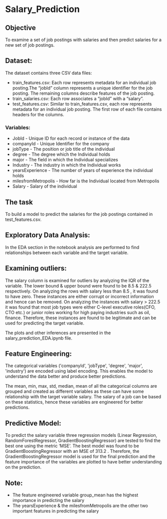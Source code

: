 # Salary_Prediction
## Objective
To examine a set of job postings with salaries and then predict salaries for a new set of job postings.

## Dataset:

The dataset contains three CSV data files:
- train_features.csv: Each row represents metadata for an individual job posting.The “jobId” column represents a unique identifier for the job posting. The remaining columns describe features of the job posting.
-	train_salaries.csv: Each row associates a “jobId” with a “salary”.
-	test_features.csv: Similar to train_features.csv, each row represents metadata for an individual job posting.
The first row of each file contains headers for the columns. 

### Variables:
- JobId - Unique ID for each record or instance of the data
- companyId - Unique Identifier for the company 
- jobType - The position or job title of the individual
- degree - The degree which the Individual holds
- major - The field in which the Individual specializes 
- Industry - The industry in which the Individual works
- yearsExperience - The number of years of experience the individual holds
- milesfromMetropolis - How far is the Individual located from Metropolis
- Salary - Salary of the individual

## The task
To build a model to predict the salaries for the job postings contained in test_features.csv.

## Exploratory Data Analysis:
In the EDA section in the notebook analysis are performed to find relationships between each variable and the target variable.

## Examining outliers:
The salary column is examined for outliers by analyzing the IQR of the variable. The lower bound & upper bound were found to be 8.5 & 222.5 respectively. On analyzing the rows with salary less than 8.5 , it was found to have zero. These instances are either corrupt or incorrect information and hence can be removed. On analyzing the instances with salary > 222.5 it was found that most job types were either C-level executive roles(CFO, CTO etc.) or junior roles working for high paying industries such as oil, finance. Therefore, these instances are found to be legitimate and can be used for predicting the target variable.

The plots and other inferences are presented in the salary_prediction_EDA.ipynb file.

## Feature Engineering:
The categorical variables ('companyId', 'jobType', 'degree', 'major', 'industry') are encoded using label encoding. This enables the model to understand the data better and produce better predictions.

The mean, min, max, std, median, mean of all the categorical columns are grouped and created as different variables as these can have some relationship with the target variable salary. The salary of a job can be based on these statistics, hence these variables are engineered for better predictions.

## Predictive Model:
To predict the salary variable three regression models (Linear Regression, RandomForestRegressor, GradientBoostingRegressor) are tested to find the best one using the metric ‘MSE’. The best model was found to be GradientBoostingRegressor with an MSE of 313.2 . Therefore, the GradientBoostingRegressor model is used for the final prediction and the feature importance of the variables are plotted to have better understanding on the prediction. 

## Note:
- The feature engineered variable group_mean has the highest importance in predicting the salary
- The yearsExperience & the milesfromMetropolis are the other two important features in predicting the salary

